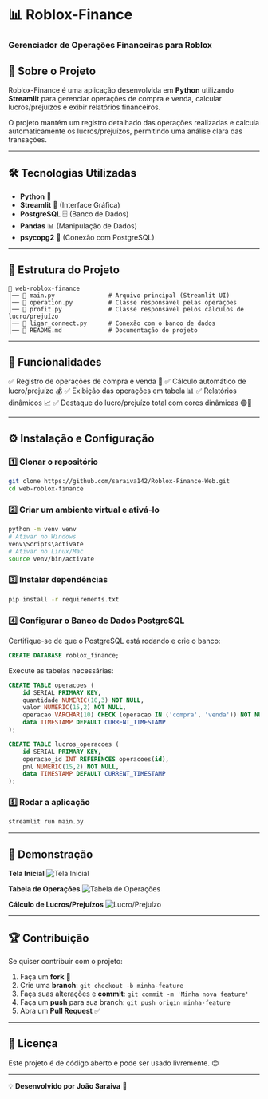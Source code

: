 # 📊 Roblox-Finance

### Gerenciador de Operações Financeiras para Roblox

## 🚀 Sobre o Projeto
Roblox-Finance é uma aplicação desenvolvida em **Python** utilizando **Streamlit** para gerenciar operações de compra e venda, calcular lucros/prejuízos e exibir relatórios financeiros.

O projeto mantém um registro detalhado das operações realizadas e calcula automaticamente os lucros/prejuízos, permitindo uma análise clara das transações.

---

## 🛠️ Tecnologias Utilizadas
- **Python** 🐍
- **Streamlit** 🎨 (Interface Gráfica)
- **PostgreSQL** 🗄️ (Banco de Dados)
- **Pandas** 📊 (Manipulação de Dados)
- **psycopg2** 🔗 (Conexão com PostgreSQL)

---

## 📂 Estrutura do Projeto

```
📁 web-roblox-finance
│── 📄 main.py               # Arquivo principal (Streamlit UI)
│── 📄 operation.py          # Classe responsável pelas operações
│── 📄 profit.py             # Classe responsável pelos cálculos de lucro/prejuízo
│── 📄 ligar_connect.py      # Conexão com o banco de dados
│── 📄 README.md             # Documentação do projeto
```

---

## 📌 Funcionalidades
✅ Registro de operações de compra e venda 🛒
✅ Cálculo automático de lucro/prejuízo 💰
✅ Exibição das operações em tabela 📊
✅ Relatórios dinâmicos 📈
✅ Destaque do lucro/prejuízo total com cores dinâmicas 🟢🔴

---

## ⚙️ Instalação e Configuração

### 1️⃣ Clonar o repositório
```bash
git clone https://github.com/saraiva142/Roblox-Finance-Web.git
cd web-roblox-finance
```

### 2️⃣ Criar um ambiente virtual e ativá-lo
```bash
python -m venv venv
# Ativar no Windows
venv\Scripts\activate
# Ativar no Linux/Mac
source venv/bin/activate
```

### 3️⃣ Instalar dependências
```bash
pip install -r requirements.txt
```

### 4️⃣ Configurar o Banco de Dados PostgreSQL
Certifique-se de que o PostgreSQL está rodando e crie o banco:
```sql
CREATE DATABASE roblox_finance;
```

Execute as tabelas necessárias:
```sql
CREATE TABLE operacoes (
    id SERIAL PRIMARY KEY,
    quantidade NUMERIC(10,3) NOT NULL,
    valor NUMERIC(15,2) NOT NULL,
    operacao VARCHAR(10) CHECK (operacao IN ('compra', 'venda')) NOT NULL,
    data TIMESTAMP DEFAULT CURRENT_TIMESTAMP
);

CREATE TABLE lucros_operacoes (
    id SERIAL PRIMARY KEY,
    operacao_id INT REFERENCES operacoes(id),
    pnl NUMERIC(15,2) NOT NULL,
    data TIMESTAMP DEFAULT CURRENT_TIMESTAMP
);
```

### 5️⃣ Rodar a aplicação
```bash
streamlit run main.py
```

---

## 📸 Demonstração

**Tela Inicial**
![Tela Inicial](https://via.placeholder.com/800x400?text=Roblox-Finance+UI)

**Tabela de Operações**
![Tabela de Operações](https://via.placeholder.com/800x400?text=Tabela+de+Operações)

**Cálculo de Lucros/Prejuízos**
![Lucro/Prejuízo](https://via.placeholder.com/800x400?text=Lucro+Prejuízo)

---

## 🏆 Contribuição
Se quiser contribuir com o projeto:
1. Faça um **fork** 🍴
2. Crie uma **branch**: `git checkout -b minha-feature`
3. Faça suas alterações e **commit**: `git commit -m 'Minha nova feature'`
4. Faça um **push** para sua branch: `git push origin minha-feature`
5. Abra um **Pull Request** ✅

---

## 📝 Licença
Este projeto é de código aberto e pode ser usado livremente. 😊

---

💡 **Desenvolvido por João Saraiva** 🚀

